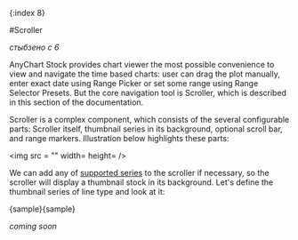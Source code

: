 {:index 8}

#Scroller

*стыбзено с 6*

AnyChart Stock provides chart viewer the most possible convenience to view and navigate the time based charts: user can drag the plot manually, enter exact date using Range Picker or set some range using Range Selector Presets. But the core navigation tool is Scroller, which is described in this section of the documentation.

Scroller is a complex component, which consists of the several configurable parts: Scroller itself, thumbnail series in its background, optional scroll bar, and range markers. Illustration below highlights these parts:

<img src = "" width= height= />


We can add any of [supported series](Supported_Series) to the scroller if necessary, so the scroller will display a thumbnail stock in its background. Let's define the thumbnail series of line type and look at it:

{sample}{sample}



*coming soon*